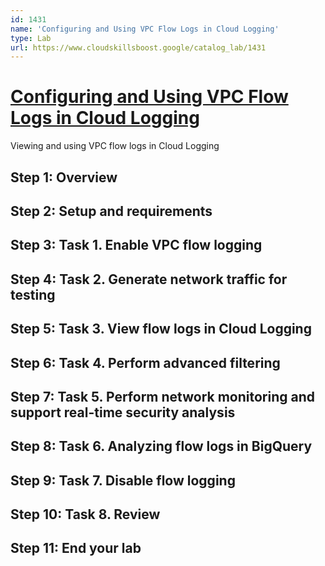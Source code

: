 ```yaml
---
id: 1431
name: 'Configuring and Using VPC Flow Logs in Cloud Logging'
type: Lab
url: https://www.cloudskillsboost.google/catalog_lab/1431
---
```


# [Configuring and Using VPC Flow Logs in Cloud Logging](https://www.cloudskillsboost.google/catalog_lab/1431)

Viewing and using VPC flow logs in Cloud Logging

## Step 1: Overview

## Step 2: Setup and requirements

## Step 3: Task 1. Enable VPC flow logging

## Step 4: Task 2. Generate network traffic for testing

## Step 5: Task 3. View flow logs in Cloud Logging

## Step 6: Task 4. Perform advanced filtering

## Step 7: Task 5. Perform network monitoring and support real-time security analysis

## Step 8: Task 6. Analyzing flow logs in BigQuery

## Step 9: Task 7. Disable flow logging

## Step 10: Task 8. Review

## Step 11: End your lab
